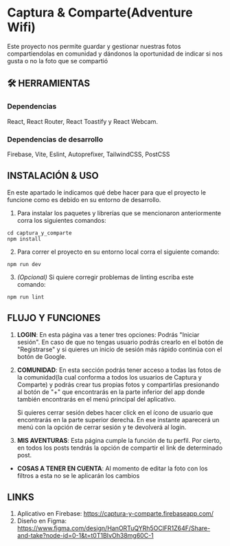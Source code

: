 # Captura & Comparte(Adventure Wifi)

Este proyecto nos permite guardar y gestionar nuestras fotos compartiendolas en comunidad y dándonos la oportunidad de indicar si nos gusta o no la foto que se compartió

## 🛠 HERRAMIENTAS
### Dependencias
React, React Router, React Toastify y React Webcam.
### Dependencias de desarrollo
Firebase, Vite, Eslint, Autoprefixer, TailwindCSS, PostCSS

## INSTALACIÓN & USO
En este apartado le indicamos qué debe hacer para que el proyecto le funcione como es debido en su entorno de desarrollo.

1. Para instalar los paquetes y librerías que se mencionaron anteriormente corra los siguientes comandos:
```
cd captura_y_comparte
npm install
```
2. Para correr el proyecto en su entorno local corra el siguiente comando:
```
npm run dev
```

3. <i>(Opcional)</i> Si quiere corregir problemas de linting escriba este comando:
```
npm run lint
```

## FLUJO Y FUNCIONES
1. <strong>LOGIN</strong>: En esta página vas a tener tres opciones: Podrás "Iniciar sesión". En caso de que no tengas usuario podrás crearlo en el botón de "Registrarse" y si quieres un inicio de sesión más rápido continúa con el botón de Google.

1. <strong>COMUNIDAD</strong>: En esta sección podrás tener acceso a todas las fotos de la comunidad(la cual conforma a todos los usuarios de Captura y Comparte) y podrás crear tus propias fotos y compartirlas presionando al botón de "+" que encontrarás en la parte inferior del app donde también encontrarás en el menú principal del aplicativo.

    Si quieres cerrar sesión debes hacer click en el ícono de usuario que encontrarás en la parte superior derecha. En ese instante aparecerá un menú con la opción de cerrar sesión y te devolverá al login.

3. <strong>MIS AVENTURAS</strong>: Esta página cumple la función de tu perfil. Por cierto, en todos los posts tendrás la opción de compartir el link de determinado post.

* <strong>COSAS A TENER EN CUENTA</strong>: Al momento de editar la foto con los filtros a esta no se le aplicarán los cambios

## LINKS
1. Aplicativo en Firebase: https://captura-y-comparte.firebaseapp.com/
2. Diseño en Figma: https://www.figma.com/design/HanORTuQYRh5OClFR1Z64F/Share-and-take?node-id=0-1&t=t0T1BIvOh38mg60C-1


